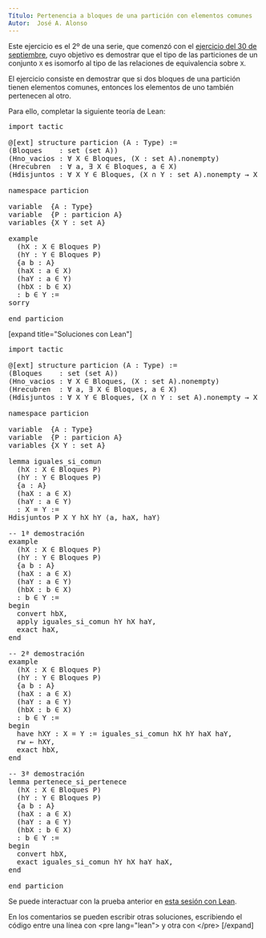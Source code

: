 ```yaml
---
Título: Pertenencia a bloques de una partición con elementos comunes
Autor:  José A. Alonso
---
```


Este ejercicio es el 2º de una serie, que comenzó con el [ejercicio del 30 de septiembre](https://bit.ly/2YfsvBZ), cuyo objetivo es demostrar que el tipo de las particiones de un conjunto `X` es isomorfo al tipo de las relaciones de equivalencia sobre `X`.

El ejercicio consiste en demostrar que si dos bloques de una partición tienen elementos comunes, entonces los elementos de uno también pertenecen al otro.

Para ello, completar la siguiente teoría de Lean:

<pre lang="lean">
import tactic

@[ext] structure particion (A : Type) :=
(Bloques    : set (set A))
(Hno_vacios : ∀ X ∈ Bloques, (X : set A).nonempty)
(Hrecubren  : ∀ a, ∃ X ∈ Bloques, a ∈ X)
(Hdisjuntos : ∀ X Y ∈ Bloques, (X ∩ Y : set A).nonempty → X = Y)

namespace particion

variable  {A : Type}
variable  {P : particion A}
variables {X Y : set A}

example
  (hX : X ∈ Bloques P)
  (hY : Y ∈ Bloques P)
  {a b : A}
  (haX : a ∈ X)
  (haY : a ∈ Y)
  (hbX : b ∈ X)
  : b ∈ Y :=
sorry

end particion
</pre>

[expand title="Soluciones con Lean"]

<pre lang="lean">
import tactic

@[ext] structure particion (A : Type) :=
(Bloques    : set (set A))
(Hno_vacios : ∀ X ∈ Bloques, (X : set A).nonempty)
(Hrecubren  : ∀ a, ∃ X ∈ Bloques, a ∈ X)
(Hdisjuntos : ∀ X Y ∈ Bloques, (X ∩ Y : set A).nonempty → X = Y)

namespace particion

variable  {A : Type}
variable  {P : particion A}
variables {X Y : set A}

lemma iguales_si_comun
  (hX : X ∈ Bloques P)
  (hY : Y ∈ Bloques P)
  {a : A}
  (haX : a ∈ X)
  (haY : a ∈ Y)
  : X = Y :=
Hdisjuntos P X Y hX hY ⟨a, haX, haY⟩

-- 1ª demostración
example
  (hX : X ∈ Bloques P)
  (hY : Y ∈ Bloques P)
  {a b : A}
  (haX : a ∈ X)
  (haY : a ∈ Y)
  (hbX : b ∈ X)
  : b ∈ Y :=
begin
  convert hbX,
  apply iguales_si_comun hY hX haY,
  exact haX,
end

-- 2ª demostración
example
  (hX : X ∈ Bloques P)
  (hY : Y ∈ Bloques P)
  {a b : A}
  (haX : a ∈ X)
  (haY : a ∈ Y)
  (hbX : b ∈ X)
  : b ∈ Y :=
begin
  have hXY : X = Y := iguales_si_comun hX hY haX haY,
  rw ← hXY,
  exact hbX,
end

-- 3ª demostración
lemma pertenece_si_pertenece
  (hX : X ∈ Bloques P)
  (hY : Y ∈ Bloques P)
  {a b : A}
  (haX : a ∈ X)
  (haY : a ∈ Y)
  (hbX : b ∈ X)
  : b ∈ Y :=
begin
  convert hbX,
  exact iguales_si_comun hY hX haY haX,
end

end particion
</pre>

Se puede interactuar con la prueba anterior en <a href="https://leanprover-community.github.io/lean-web-editor/#url=https://raw.githubusercontent.com/jaalonso/Calculemus/main/src/Pertenencia_a_bloques_de_una_particion_con_elementos_comunes.lean" rel="noopener noreferrer" target="_blank">esta sesión con Lean</a>.

En los comentarios se pueden escribir otras soluciones, escribiendo el código entre una línea con &#60;pre lang=&quot;lean&quot;&#62; y otra con &#60;/pre&#62;
[/expand]
